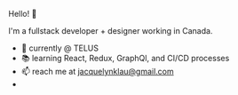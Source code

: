 Hello! 👋

I'm a fullstack developer + designer working in Canada. 

- 🌱 currently @ TELUS 
- 📚 learning React, Redux, GraphQl, and CI/CD processes
- 📫 reach me at jacquelynklau@gmail.com
- 

<!---
jacquelynlau/jacquelynlau is a ✨ special ✨ repository because its `README.md` (this file) appears on your GitHub profile.
You can click the Preview link to take a look at your changes.
--->
